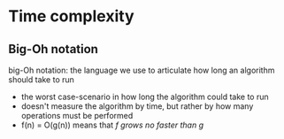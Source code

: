 # Time complexity

## Big-Oh notation
big-Oh notation: the language we use to articulate how long an algorithm should take to run
  - the worst case-scenario in how long the algorithm could take to run
  - doesn't measure the algorithm by time, but rather by how many operations must be performed
  - f(n) = O(g(n)) means that *f grows no faster than g*
